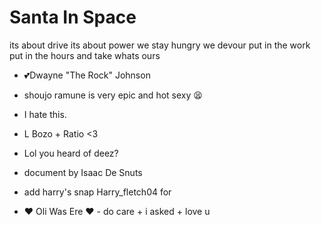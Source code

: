 # Santa In Space
its about drive its about power we stay hungry we devour put in the work put in the hours and take whats ours
- 💕Dwayne "The Rock" Johnson
- shoujo ramune is very epic and hot sexy 😫
- I hate this.
- L Bozo + Ratio <3
- Lol you heard of deez?
- document by Isaac De Snuts
- add harry's snap Harry_fletch04 for



- ❤ Oli Was Ere ❤ - do care + i asked + love u
